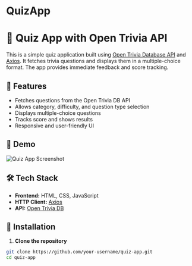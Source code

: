 # QuizApp
# 🧠 Quiz App with Open Trivia API

This is a simple quiz application built using [Open Trivia Database API](https://opentdb.com/api_config.php) and [Axios](https://axios-http.com/). It fetches trivia questions and displays them in a multiple-choice format. The app provides immediate feedback and score tracking.

## 🚀 Features

- Fetches questions from the Open Trivia DB API
- Allows category, difficulty, and question type selection
- Displays multiple-choice questions
- Tracks score and shows results
- Responsive and user-friendly UI

## 📸 Demo

![Quiz App Screenshot](screenshot.png)

## 🛠️ Tech Stack

- **Frontend:** HTML, CSS, JavaScript
- **HTTP Client:** [Axios](https://github.com/axios/axios)
- **API:** [Open Trivia DB](https://opentdb.com/)

## 🔧 Installation

1. **Clone the repository**

```bash
git clone https://github.com/your-username/quiz-app.git
cd quiz-app
